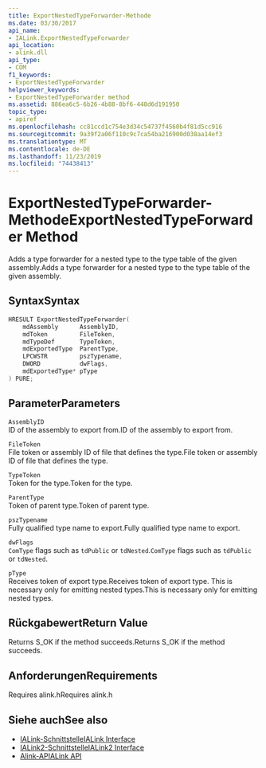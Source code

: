 ```yaml
---
title: ExportNestedTypeForwarder-Methode
ms.date: 03/30/2017
api_name:
- IALink.ExportNestedTypeForwarder
api_location:
- alink.dll
api_type:
- COM
f1_keywords:
- ExportNestedTypeForwarder
helpviewer_keywords:
- ExportNestedTypeForwarder method
ms.assetid: 886ea6c5-6b26-4b88-8bf6-448d6d191950
topic_type:
- apiref
ms.openlocfilehash: cc81ccd1c754e3d34c54737f4560b4f81d5cc916
ms.sourcegitcommit: 9a39f2a06f110c9c7ca54ba216900d038aa14ef3
ms.translationtype: MT
ms.contentlocale: de-DE
ms.lasthandoff: 11/23/2019
ms.locfileid: "74438413"
---
```

# <a name="exportnestedtypeforwarder-method"></a><span data-ttu-id="edf0e-102">ExportNestedTypeForwarder-Methode</span><span class="sxs-lookup"><span data-stu-id="edf0e-102">ExportNestedTypeForwarder Method</span></span>
<span data-ttu-id="edf0e-103">Adds a type forwarder for a nested type to the type table of the given assembly.</span><span class="sxs-lookup"><span data-stu-id="edf0e-103">Adds a type forwarder for a nested type to the type table of the given assembly.</span></span>  
  
## <a name="syntax"></a><span data-ttu-id="edf0e-104">Syntax</span><span class="sxs-lookup"><span data-stu-id="edf0e-104">Syntax</span></span>  
  
```cpp  
HRESULT ExportNestedTypeForwarder(  
    mdAssembly      AssemblyID,  
    mdToken         FileToken,  
    mdTypeDef       TypeToken,  
    mdExportedType  ParentType,  
    LPCWSTR         pszTypename,  
    DWORD           dwFlags,  
    mdExportedType* pType  
) PURE;  
```  
  
## <a name="parameters"></a><span data-ttu-id="edf0e-105">Parameter</span><span class="sxs-lookup"><span data-stu-id="edf0e-105">Parameters</span></span>  
 `AssemblyID`  
 <span data-ttu-id="edf0e-106">ID of the assembly to export from.</span><span class="sxs-lookup"><span data-stu-id="edf0e-106">ID of the assembly to export from.</span></span>  
  
 `FileToken`  
 <span data-ttu-id="edf0e-107">File token or assembly ID of file that defines the type.</span><span class="sxs-lookup"><span data-stu-id="edf0e-107">File token or assembly ID of file that defines the type.</span></span>  
  
 `TypeToken`  
 <span data-ttu-id="edf0e-108">Token for the type.</span><span class="sxs-lookup"><span data-stu-id="edf0e-108">Token for the type.</span></span>  
  
 `ParentType`  
 <span data-ttu-id="edf0e-109">Token of parent type.</span><span class="sxs-lookup"><span data-stu-id="edf0e-109">Token of parent type.</span></span>  
  
 `pszTypename`  
 <span data-ttu-id="edf0e-110">Fully qualified type name to export.</span><span class="sxs-lookup"><span data-stu-id="edf0e-110">Fully qualified type name to export.</span></span>  
  
 `dwFlags`  
 <span data-ttu-id="edf0e-111">`ComType` flags such as `tdPublic` or `tdNested`.</span><span class="sxs-lookup"><span data-stu-id="edf0e-111">`ComType` flags such as `tdPublic` or `tdNested`.</span></span>  
  
 `pType`  
 <span data-ttu-id="edf0e-112">Receives token of export type.</span><span class="sxs-lookup"><span data-stu-id="edf0e-112">Receives token of export type.</span></span> <span data-ttu-id="edf0e-113">This is necessary only for emitting nested types.</span><span class="sxs-lookup"><span data-stu-id="edf0e-113">This is necessary only for emitting nested types.</span></span>  
  
## <a name="return-value"></a><span data-ttu-id="edf0e-114">Rückgabewert</span><span class="sxs-lookup"><span data-stu-id="edf0e-114">Return Value</span></span>  
 <span data-ttu-id="edf0e-115">Returns S_OK if the method succeeds.</span><span class="sxs-lookup"><span data-stu-id="edf0e-115">Returns S_OK if the method succeeds.</span></span>  
  
## <a name="requirements"></a><span data-ttu-id="edf0e-116">Anforderungen</span><span class="sxs-lookup"><span data-stu-id="edf0e-116">Requirements</span></span>  
 <span data-ttu-id="edf0e-117">Requires alink.h</span><span class="sxs-lookup"><span data-stu-id="edf0e-117">Requires alink.h</span></span>  
  
## <a name="see-also"></a><span data-ttu-id="edf0e-118">Siehe auch</span><span class="sxs-lookup"><span data-stu-id="edf0e-118">See also</span></span>

- [<span data-ttu-id="edf0e-119">IALink-Schnittstelle</span><span class="sxs-lookup"><span data-stu-id="edf0e-119">IALink Interface</span></span>](ialink-interface.md)
- [<span data-ttu-id="edf0e-120">IALink2-Schnittstelle</span><span class="sxs-lookup"><span data-stu-id="edf0e-120">IALink2 Interface</span></span>](ialink2-interface.md)
- [<span data-ttu-id="edf0e-121">Alink-API</span><span class="sxs-lookup"><span data-stu-id="edf0e-121">ALink API</span></span>](index.md)
